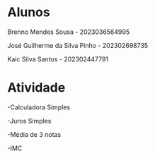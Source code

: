 # Alunos
Brenno Mendes Sousa - 2023036564995

José Guilherme da Silva Pinho - 202302698735

Kaic Silva Santos - 202302447791

# Atividade
-Calculadora Simples

-Juros Simples

-Média de 3 notas

-IMC
